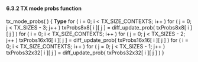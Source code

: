 #### 6.3.2 TX mode probs function

<div class="syntax">
tx_mode_probs( ) {                                                    <b>Type</b>
    for ( i = 0; i < TX_SIZE_CONTEXTS; i++ )
        for ( j = 0; j < TX_SIZES - 3; j++ )
            txProbs8x8[ i ][ j ] = diff_update_prob( txProbs8x8[ i ][ j ] )
    for ( i = 0; i < TX_SIZE_CONTEXTS; i++ )
        for ( j = 0; j < TX_SIZES - 2; j++ )
            txProbs16x16[ i ][ j ] = diff_update_prob( txProbs16x16[ i ][ j ] )
    for ( i = 0; i < TX_SIZE_CONTEXTS; i++ )
        for ( j = 0; j < TX_SIZES - 1; j++ )
            txProbs32x32[ i ][ j ] = diff_update_prob( txProbs32x32[ i ][ j ] )
}

</div>
